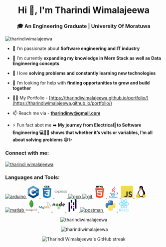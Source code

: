 <!--
- 👋 Hi, I’m @TharindiWimalajeewa
- 👀 I’m interested in ...
- 🌱 I’m currently learning ...
- 💞️ I’m looking to collaborate on ...
- 📫 How to reach me ...
- 😄 Pronouns: ...
- ⚡ Fun fact: ... -->

<h1 align="center">Hi 👋, I'm Tharindi Wimalajeewa</h1>
<h3 align="center">🎓 An Engineering Graduate | University Of Moratuwa </h3>

<p align="left"> <img src="https://komarev.com/ghpvc/?username=tharindiwimalajeewa&label=Profile%20views&color=0e75b6&style=flat" alt="tharindiwimalajeewa" /> </p>

- 🔭 I’m passionate about **Software engineering and IT industry**

- 🌱 I’m currently **expanding my knowledge in Mern Stack as well as Data Engineering concepts**

- 🌟 I love **solving problems and constantly learning new technologies**

- 🤝 I’m looking for help with **finding opportunities to grow and build together**

- 👨‍💻 My Portfolio - [https://tharindiwimalajeewa.github.io/portfolio/](https://tharindiwimalajeewa.github.io/portfolio/)

- 📫 Reach me via -  **tharindinw@gmail.com**

- ⚡ Fun fact abot me ➡️ **My journey from Electrical🔌to Software Engineering 💻👨‍💻 shows that whether it’s volts or variables, I’m all about solving problems 😌✨**

<h3 align="left">Connect with me:</h3>
<p align="left">

<a href="https://www.linkedin.com/in/tharindi-wimalajeewa" target="blank"><img align="center" src="https://raw.githubusercontent.com/rahuldkjain/github-profile-readme-generator/master/src/images/icons/Social/linked-in-alt.svg" alt="tharindi wimalajeewa" height="30" width="40" /></a>
</p>

<h3 align="left">Languages and Tools:</h3>
<p align="left"> <a href="https://www.arduino.cc/" target="_blank" rel="noreferrer"> <img src="https://cdn.worldvectorlogo.com/logos/arduino-1.svg" alt="arduino" width="40" height="40"/> </a> <a href="https://www.w3schools.com/cpp/" target="_blank" rel="noreferrer"> <img src="https://raw.githubusercontent.com/devicons/devicon/master/icons/cplusplus/cplusplus-original.svg" alt="cplusplus" width="40" height="40"/> </a> <a href="https://www.w3schools.com/css/" target="_blank" rel="noreferrer"> <img src="https://raw.githubusercontent.com/devicons/devicon/master/icons/css3/css3-original-wordmark.svg" alt="css3" width="40" height="40"/> </a> <a href="https://expressjs.com" target="_blank" rel="noreferrer"> <img src="https://raw.githubusercontent.com/devicons/devicon/master/icons/express/express-original-wordmark.svg" alt="express" width="40" height="40"/> </a> <a href="https://cloud.google.com" target="_blank" rel="noreferrer"> <img src="https://www.vectorlogo.zone/logos/google_cloud/google_cloud-icon.svg" alt="gcp" width="40" height="40"/> </a> <a href="https://git-scm.com/" target="_blank" rel="noreferrer"> <img src="https://www.vectorlogo.zone/logos/git-scm/git-scm-icon.svg" alt="git" width="40" height="40"/> </a> <a href="https://www.w3.org/html/" target="_blank" rel="noreferrer"> <img src="https://raw.githubusercontent.com/devicons/devicon/master/icons/html5/html5-original-wordmark.svg" alt="html5" width="40" height="40"/> </a> <a href="https://www.java.com" target="_blank" rel="noreferrer"> <img src="https://raw.githubusercontent.com/devicons/devicon/master/icons/java/java-original.svg" alt="java" width="40" height="40"/> </a> <a href="https://developer.mozilla.org/en-US/docs/Web/JavaScript" target="_blank" rel="noreferrer"> <img src="https://raw.githubusercontent.com/devicons/devicon/master/icons/javascript/javascript-original.svg" alt="javascript" width="40" height="40"/> </a> <a href="https://www.linux.org/" target="_blank" rel="noreferrer"> <img src="https://raw.githubusercontent.com/devicons/devicon/master/icons/linux/linux-original.svg" alt="linux" width="40" height="40"/> </a> <a href="https://www.mathworks.com/" target="_blank" rel="noreferrer"> <img src="https://upload.wikimedia.org/wikipedia/commons/2/21/Matlab_Logo.png" alt="matlab" width="40" height="40"/> </a> <a href="https://www.mongodb.com/" target="_blank" rel="noreferrer"> <img src="https://raw.githubusercontent.com/devicons/devicon/master/icons/mongodb/mongodb-original-wordmark.svg" alt="mongodb" width="40" height="40"/> </a> <a href="https://www.mysql.com/" target="_blank" rel="noreferrer"> <img src="https://raw.githubusercontent.com/devicons/devicon/master/icons/mysql/mysql-original-wordmark.svg" alt="mysql" width="40" height="40"/> </a> <a href="https://nodejs.org" target="_blank" rel="noreferrer"> <img src="https://raw.githubusercontent.com/devicons/devicon/master/icons/nodejs/nodejs-original-wordmark.svg" alt="nodejs" width="40" height="40"/> </a> <a href="https://pandas.pydata.org/" target="_blank" rel="noreferrer"> <img src="https://raw.githubusercontent.com/devicons/devicon/2ae2a900d2f041da66e950e4d48052658d850630/icons/pandas/pandas-original.svg" alt="pandas" width="40" height="40"/> </a> <a href="https://postman.com" target="_blank" rel="noreferrer"> <img src="https://www.vectorlogo.zone/logos/getpostman/getpostman-icon.svg" alt="postman" width="40" height="40"/> </a> <a href="https://www.python.org" target="_blank" rel="noreferrer"> <img src="https://raw.githubusercontent.com/devicons/devicon/master/icons/python/python-original.svg" alt="python" width="40" height="40"/> </a> <a href="https://reactjs.org/" target="_blank" rel="noreferrer"> <img src="https://raw.githubusercontent.com/devicons/devicon/master/icons/react/react-original-wordmark.svg" alt="react" width="40" height="40"/> </a> </p>

<p align="center"><img src="https://github-readme-stats.vercel.app/api/top-langs?username=tharindiwimalajeewa&show_icons=true&locale=en&layout=compact" alt="tharindiwimalajeewa" /></p>

<p align="center">&nbsp;<img  src="https://github-readme-stats.vercel.app/api?username=tharindiwimalajeewa&show_icons=true&locale=en" alt="tharindiwimalajeewa" /></p>

<p align="center">
  <img src="https://github-readme-streak-stats.herokuapp.com/?user=TharindiWimalajeewa&theme=dark&hide_border=true" alt="Tharindi Wimalajeewa's GitHub streak" />
</p>

<!---
TharindiWimalajeewa/TharindiWimalajeewa is a ✨ special ✨ repository because its `README.md` (this file) appears on your GitHub profile.
You can click the Preview link to take a look at your changes.
--->
